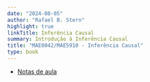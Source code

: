 ```yaml
---
date: "2024-08-05"
author: "Rafael B. Stern"
highlight: true
linkTitle: Inferência Causal
summary: Introdução à Inferência Causal
title: "MAE0042/MAE5910 - Inferência Causal"
type: book
---
```


- [Notas de aula](https://github.com/rbstern/causality_book/blob/master/book.pdf)
